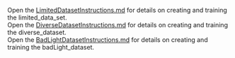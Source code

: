 Open the [LimitedDatasetInstructions.md](LimitedDatasetInstructions.md) for details on creating and training the limited_data_set.   
Open the [DiverseDatasetInstructions.md](DiverseDatasetInstructions.md) for details on creating and training the diverse_dataset.   
Open the [BadLightDatasetInstructions.md](BadLightDatasetInstructions.md) for details on creating and training the badLight_dataset.   
